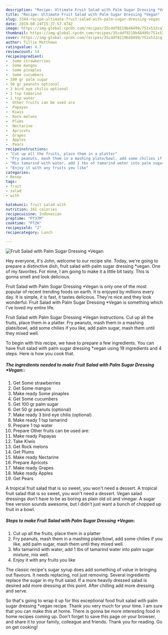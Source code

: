 ```yaml
---
description: "Recipe: Ultimate Fruit Salad with Palm Sugar Dressing *Vegan"
title: "Recipe: Ultimate Fruit Salad with Palm Sugar Dressing *Vegan"
slug: 3344-recipe-ultimate-fruit-salad-with-palm-sugar-dressing-vegan
date: 2019-08-24T15:37:57.474Z
image: https://img-global.cpcdn.com/recipes/35cddf9219b48499/751x532cq70/fruit-salad-with-palm-sugar-dressing-vegan-recipe-main-photo.jpg
thumbnail: https://img-global.cpcdn.com/recipes/35cddf9219b48499/751x532cq70/fruit-salad-with-palm-sugar-dressing-vegan-recipe-main-photo.jpg
cover: https://img-global.cpcdn.com/recipes/35cddf9219b48499/751x532cq70/fruit-salad-with-palm-sugar-dressing-vegan-recipe-main-photo.jpg
author: Tillie Matthews
ratingvalue: 4.7
reviewcount: 14
recipeingredient:
-  Some strawberries
-  Some mangos
-  Some pinaples
-  Some cucumbers
- 100 gr palm sugar
- 50 gr peanuts optional
- 3 bird eye chilis optional
- 1 tsp tamarind
- 1 tsp water
-  Other fruits can be used are
-  Papayas
-  Kiwis
-  Rock melons
-  Plums
-  Nectarine
-  Apricots
-  Grapes
-  Apples
-  Pears
recipeinstructions:
- "Cut up all the fruits, place them in a platter"
- "Fry peanuts, mash them in a mashing plate/bowl, add some chilies if you like, add palm sugar, mash them until they mixed well."
- "Mix tamarind with water, add 1 tbs of tamarind water into palm sugar mixture, mix well."
- "Enjoy it with any fruits you like"
categories:
- Resep
tags:
- fruit
- salad
- with

katakunci: fruit salad with
nutrition: 161 calories
recipecuisine: Indonesian
preptime: "PT37M"
cooktime: "PT2H"
recipeyield: "2"
recipecategory: Lunch

---
```



![Fruit Salad with Palm Sugar Dressing *Vegan](https://img-global.cpcdn.com/recipes/35cddf9219b48499/751x532cq70/fruit-salad-with-palm-sugar-dressing-vegan-recipe-main-photo.jpg)

Hey everyone, it's John, welcome to our recipe site. Today, we're going to prepare a distinctive dish, fruit salad with palm sugar dressing *vegan. One of my favorites. For mine, I am going to make it a little bit tasty. This is gonna smell and look delicious.

Fruit Salad with Palm Sugar Dressing *Vegan is only one of the most popular of recent trending foods on earth. It is enjoyed by millions every day. It is simple, it is fast, it tastes delicious. They're nice and they look wonderful. Fruit Salad with Palm Sugar Dressing *Vegan is something which I've loved my entire life.

Fruit Salad with Palm Sugar Dressing *Vegan instructions. Cut up all the fruits, place them in a platter. Fry peanuts, mash them in a mashing plate/bowl, add some chilies if you like, add palm sugar, mash them until they mixed well.


To begin with this recipe, we have to prepare a few ingredients. You can have fruit salad with palm sugar dressing *vegan using 19 ingredients and 4 steps. Here is how you cook that.

##### The ingredients needed to make Fruit Salad with Palm Sugar Dressing *Vegan::

1. Get  Some strawberries
1. Get  Some mangos
1. Make ready  Some pinaples
1. Get  Some cucumbers
1. Get 100 gr palm sugar
1. Get 50 gr peanuts (optional)
1. Make ready 3 bird eye chilis (optional)
1. Make ready 1 tsp tamarind
1. Prepare 1 tsp water
1. Prepare  Other fruits can be used are:
1. Make ready  Papayas
1. Take  Kiwis
1. Get  Rock melons
1. Get  Plums
1. Make ready  Nectarine
1. Prepare  Apricots
1. Make ready  Grapes
1. Make ready  Apples
1. Get  Pears


A tropical fruit salad that is so sweet, you won&#39;t need a dessert. A tropical fruit salad that is so sweet, you won&#39;t need a dessert. Vegan salad dressings don&#39;t have to be as boring as plain old oil and vinegar. A sugar free version sounds awesome, but I didn&#39;t just want a bunch of chopped up fruit in a bowl. 

##### Steps to make Fruit Salad with Palm Sugar Dressing *Vegan:

1. Cut up all the fruits, place them in a platter
1. Fry peanuts, mash them in a mashing plate/bowl, add some chilies if you like, add palm sugar, mash them until they mixed well.
1. Mix tamarind with water, add 1 tbs of tamarind water into palm sugar mixture, mix well.
1. Enjoy it with any fruits you like


The classic recipe&#39;s sugar syrup does add something of value in bringing out flavours. It needs replacing, not just removing. Several ingredients replace the sugar in my fruit salad. If a more heavily dressed salad is desired add more dressing at this point. After chilling add more dressing and serve. 

So that's going to wrap it up for this exceptional food fruit salad with palm sugar dressing *vegan recipe. Thank you very much for your time. I am sure that you can make this at home. There is gonna be more interesting food in home recipes coming up. Don't forget to save this page on your browser, and share it to your family, colleague and friends. Thank you for reading. Go on get cooking!
